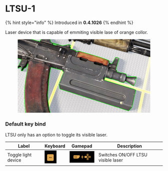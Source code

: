 # LTSU-1

{% hint style="info" %}
Introduced in **0.4.1026**
{% endhint %}

Laser device that is capable of emmiting visible lase of orange collor.

<figure><img src="../../../../.gitbook/assets/ltsu.png" alt=""><figcaption></figcaption></figure>

### Default key bind

LTSU only has an option to toggle its visible laser.

| Label               | Keyboard                                         | Gamepad                                           | Description                        |
| ------------------- | ------------------------------------------------ | ------------------------------------------------- | ---------------------------------- |
| Toggle light device | ![](<../../../../.gitbook/assets/image (3).png>) | ![](<../../../../.gitbook/assets/image (21).png>) | Switches ON/OFF LTSU visible laser |
